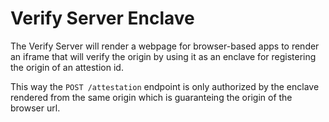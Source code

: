 # Verify Server Enclave

The Verify Server will render a webpage for browser-based apps to render an iframe that will verify the origin by using it as an enclave for registering the origin of an attestion id.

This way the `POST /attestation` endpoint is only authorized by the enclave rendered from the same origin which is guaranteing the origin of the browser url.
